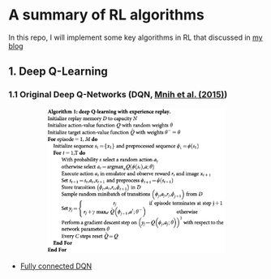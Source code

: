 # A summary of RL algorithms
In this repo, I will implement some key algorithms in RL that discussed in [my blog](https://guoqq17.github.io/)

## 1. Deep Q-Learning

### 1.1 Original Deep Q-Networks (DQN, [Mnih et al. (2015)](https://storage.googleapis.com/deepmind-data/assets/papers/DeepMindNature14236Paper.pdf))
<div align=center>
  <img src="images/DQN.png" width="70%" height="70%">
</div>

- [Fully connected DQN](main.py)
